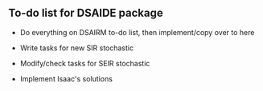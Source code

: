 ## To-do list for DSAIDE package

* Do everything on DSAIRM to-do list, then implement/copy over to here

* Write tasks for new SIR stochastic
* Modify/check tasks for SEIR stochastic
* Implement Isaac's solutions